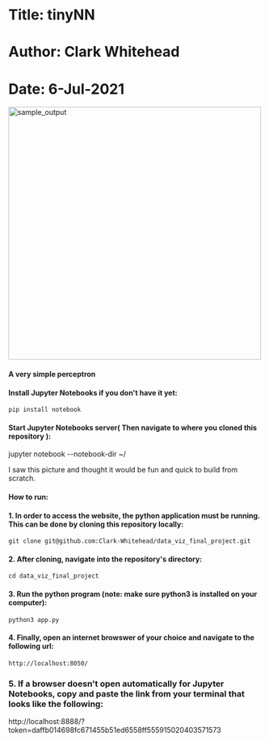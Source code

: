 # Title: tinyNN
# Author: Clark Whitehead
# Date: 6-Jul-2021

<img src="https://github.com/Clark-Whitehead/tinyNN/blob/master/index.png?raw=true" width="500" alt="sample_output">

#### A very simple perceptron

#### Install Jupyter Notebooks if you don't have it yet:

```
pip install notebook
```
#### Start Jupyter Notebooks server( Then navigate to where you cloned this repository ):

jupyter notebook --notebook-dir ~/

I saw this picture and thought it would be fun and quick to build from scratch.

#### How to run:

#### 1. In order to access the website, the python application must be running. This can be done by cloning this repository locally: 

```
git clone git@github.com:Clark-Whitehead/data_viz_final_project.git
```

#### 2. After cloning, navigate into the repository's directory:

```
cd data_viz_final_project
```

#### 3. Run the python program (note: make sure python3 is installed on your computer):

```
python3 app.py
```

#### 4. Finally, open an internet browswer of your choice and navigate to the following url:

```
http://localhost:8050/
```

### 5. If a browser doesn't open automatically for Jupyter Notebooks, copy and paste the link from your terminal that looks like the following:

<p>http://localhost:8888/?token=daffb014698fc671455b51ed6558ff555915020403571573</p>
